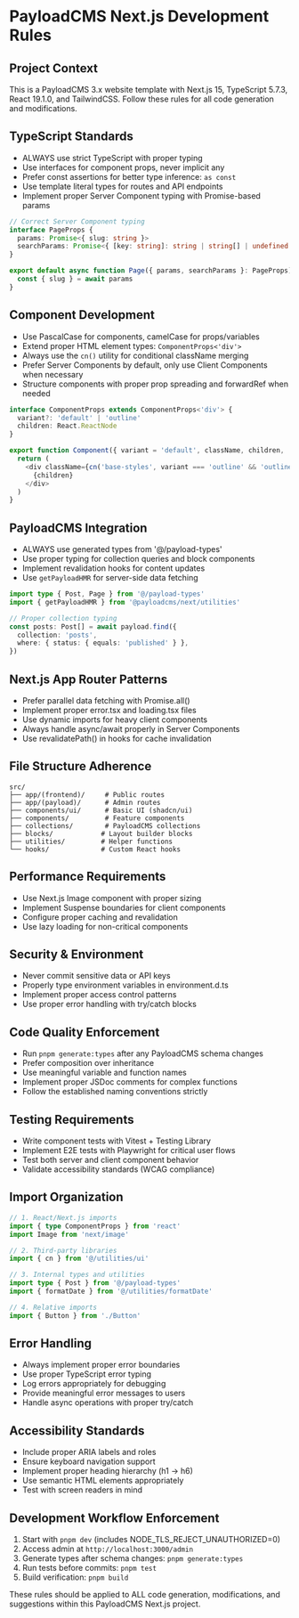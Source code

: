 # PayloadCMS Next.js Development Rules

## Project Context

This is a PayloadCMS 3.x website template with Next.js 15, TypeScript 5.7.3, React 19.1.0, and TailwindCSS. Follow these rules for all code generation and modifications.

## TypeScript Standards

- ALWAYS use strict TypeScript with proper typing
- Use interfaces for component props, never implicit any
- Prefer const assertions for better type inference: `as const`
- Use template literal types for routes and API endpoints
- Implement proper Server Component typing with Promise-based params

```typescript
// Correct Server Component typing
interface PageProps {
  params: Promise<{ slug: string }>
  searchParams: Promise<{ [key: string]: string | string[] | undefined }>
}

export default async function Page({ params, searchParams }: PageProps) {
  const { slug } = await params
}
```

## Component Development

- Use PascalCase for components, camelCase for props/variables
- Extend proper HTML element types: `ComponentProps<'div'>`
- Always use the `cn()` utility for conditional className merging
- Prefer Server Components by default, only use Client Components when necessary
- Structure components with proper prop spreading and forwardRef when needed

```typescript
interface ComponentProps extends ComponentProps<'div'> {
  variant?: 'default' | 'outline'
  children: React.ReactNode
}

export function Component({ variant = 'default', className, children, ...props }: ComponentProps) {
  return (
    <div className={cn('base-styles', variant === 'outline' && 'outline-styles', className)} {...props}>
      {children}
    </div>
  )
}
```

## PayloadCMS Integration

- ALWAYS use generated types from '@/payload-types'
- Use proper typing for collection queries and block components
- Implement revalidation hooks for content updates
- Use `getPayloadHMR` for server-side data fetching

```typescript
import type { Post, Page } from '@/payload-types'
import { getPayloadHMR } from '@payloadcms/next/utilities'

// Proper collection typing
const posts: Post[] = await payload.find({
  collection: 'posts',
  where: { status: { equals: 'published' } },
})
```

## Next.js App Router Patterns

- Prefer parallel data fetching with Promise.all()
- Implement proper error.tsx and loading.tsx files
- Use dynamic imports for heavy client components
- Always handle async/await properly in Server Components
- Use revalidatePath() in hooks for cache invalidation

## File Structure Adherence

```
src/
├── app/(frontend)/     # Public routes
├── app/(payload)/      # Admin routes
├── components/ui/      # Basic UI (shadcn/ui)
├── components/         # Feature components
├── collections/        # PayloadCMS collections
├── blocks/            # Layout builder blocks
├── utilities/         # Helper functions
└── hooks/             # Custom React hooks
```

## Performance Requirements

- Use Next.js Image component with proper sizing
- Implement Suspense boundaries for client components
- Configure proper caching and revalidation
- Use lazy loading for non-critical components

## Security & Environment

- Never commit sensitive data or API keys
- Properly type environment variables in environment.d.ts
- Implement proper access control patterns
- Use proper error handling with try/catch blocks

## Code Quality Enforcement

- Run `pnpm generate:types` after any PayloadCMS schema changes
- Prefer composition over inheritance
- Use meaningful variable and function names
- Implement proper JSDoc comments for complex functions
- Follow the established naming conventions strictly

## Testing Requirements

- Write component tests with Vitest + Testing Library
- Implement E2E tests with Playwright for critical user flows
- Test both server and client component behavior
- Validate accessibility standards (WCAG compliance)

## Import Organization

```typescript
// 1. React/Next.js imports
import { type ComponentProps } from 'react'
import Image from 'next/image'

// 2. Third-party libraries
import { cn } from '@/utilities/ui'

// 3. Internal types and utilities
import type { Post } from '@/payload-types'
import { formatDate } from '@/utilities/formatDate'

// 4. Relative imports
import { Button } from './Button'
```

## Error Handling

- Always implement proper error boundaries
- Use proper TypeScript error typing
- Log errors appropriately for debugging
- Provide meaningful error messages to users
- Handle async operations with proper try/catch

## Accessibility Standards

- Include proper ARIA labels and roles
- Ensure keyboard navigation support
- Implement proper heading hierarchy (h1 → h6)
- Use semantic HTML elements appropriately
- Test with screen readers in mind

## Development Workflow Enforcement

1. Start with `pnpm dev` (includes NODE_TLS_REJECT_UNAUTHORIZED=0)
2. Access admin at `http://localhost:3000/admin`
3. Generate types after schema changes: `pnpm generate:types`
4. Run tests before commits: `pnpm test`
5. Build verification: `pnpm build`

These rules should be applied to ALL code generation, modifications, and suggestions within this PayloadCMS Next.js project.
